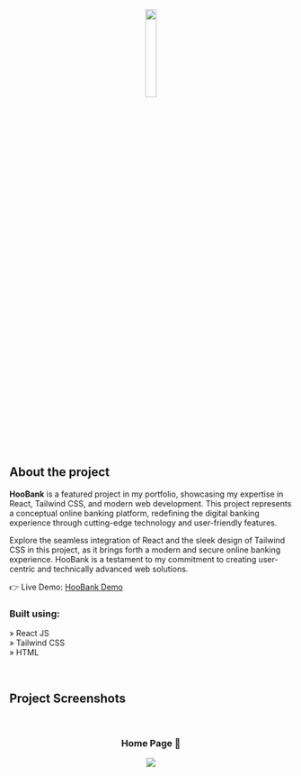 <div align='center'><img style="width:20%" src='https://cdn.discordapp.com/attachments/1175025075448205375/1181038024054808616/image1.png?ex=657f9a5f&is=656d255f&hm=a06ad16651a8a2da143afa63b5fdba45e744ff150f0f7d2849092896ecd93ae3&'/></div>

<h2>About the project</h2>

<p>
        <b>HooBank</b> is a featured project in my portfolio, showcasing my expertise in React, Tailwind CSS, and modern web development. This project represents a conceptual online banking platform, redefining the digital banking experience through cutting-edge technology and user-friendly features.
      </p>
      <p>
        Explore the seamless integration of React and the sleek design of Tailwind CSS in this project, as it brings forth a modern and secure online banking experience. HooBank is a testament to my commitment to creating user-centric and technically advanced web solutions.
      </p>

👉 Live Demo: <a href='https://hoobank-hazel-psi.vercel.app'>HooBank Demo</a>

<h3>Built using:</h3>

» React JS <br>
» Tailwind CSS <br>
» HTML<br>

<br>

<h2>Project Screenshots</h2>
<br>
<h3 align='center'>Home Page 🏦</h3>

<div align='center'>
  <img src='https://cdn.discordapp.com/attachments/1175025075448205375/1181037543249149982/localhost_5173_.png?ex=657f99ec&is=656d24ec&hm=e5cb42007ca7931c1b1ccdb003dfed85939d8b5edee34a8000981c287ac4807f&'/>
</div>

<br><br>

